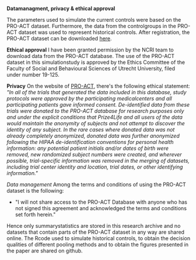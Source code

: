 **Datamanagment, privacy & ethical approval**

The parameters used to simulate the current controls were based on the PRO-ACT dataset. Furthermore, the data from the controlgroups in the PRO-ACT dataset was used to represent historical controls. 
After registration, the PRO-ACT dataset can be downloaded [here](https://nctu.partners.org/ProACT/Data/Index/1).

**Ethical approval**
I have been granted permission by the NCRI team to download data from the PRO-ACT database.
The use of the PRO-ACT dataset in this simulationstudy is approved by the Ethics Committee of the Faculty of Social and Behavioural Sciences of Utrecht
University, filed under number 19-125.

**Privacy**
On the website of [PRO-ACT](https://nctu.partners.org/ProACT/Document/DisplayLatest/2#anchor_0), there's the following ethical statement:
*"In all of the trials that generated the data included in this database, study protocols were approved by the participating medicalcenters and all participating patients gave informed consent. De-identified data from these trials were donated to the PRO-ACT database for research purposes only and under the explicit conditions that Prize4Life and all users of the data would maintain the anonymity of subjects and not attempt to discover the identity of any subject. In the rare cases where donated data was not already completely anonymized, donated data was further anonymized following the HIPAA de-identification conventions for personal health information: any potential patient initials and/or dates of birth were removed, new randomized subject numbers were created, and wherever possible, trial-specific information was removed in the merging of datasets, including trial center identity and location, trial dates, or other identifying information."*

*Data management*
Among the terms and conditions of using the PRO-ACT dataset is the following:

- "I will not share access to the PRO-ACT Database with anyone who has not signed this agreement and acknowledged the terms and conditions set forth herein."

Hence only summarystatistics are stored in this research archive and no datasets that contain parts of the PRO-ACT dataset in any way are shared online.
The Rcode used to simulate historical controls, to obtain the decision qualities of different pooling methods and to obtain the figures presented in the paper are shared on github.


